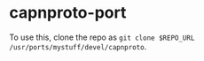 # capnproto-port

To use this, clone the repo as `git clone $REPO_URL /usr/ports/mystuff/devel/capnproto`.
